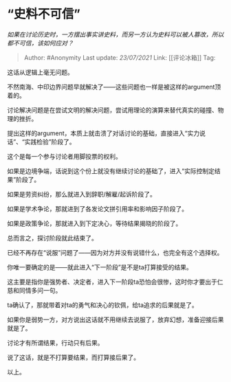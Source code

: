 # “史料不可信”
*如果在讨论历史时，一方摆出事实讲史料，而另一方认为史料可以被人篡改，所以都不可信，该如何应对？*

> Author: #Anonymity
> Last update: *23/07/2021* 
> Link: [[评论冰箱]]
> Tag:    

这话从逻辑上毫无问题。

不然南海、中印边界问题早就解决了——这些问题也一样是被这样的argument顶着的。

讨论解决问题是在尝试文明的解决问题，尝试用理论的演算来替代真实的碰撞、物理的挫折。

提出这样的argument，本质上就击溃了对话讨论的基础，直接进入“实力说话”、“实践检验”阶段了。

这个是每一个参与讨论者用脚投票的权利。

如果是边境争端，话说到这个份上就没有继续讨论的基础了，进入“实际控制定结果”阶段了。

如果是劳资纠纷，那么就进入到辞职/解雇/起诉阶段了。

如果是学术争论，那就进到了各发论文拼引用率和影响因子阶段了。

如果是政策争论，那就进入到下定决心，等待结果揭晓的阶段了。

总而言之，探讨阶段就此结束了。

已经不再存在“说服”问题了——因为对方并没有说错什么，也完全有这个选择权。

你唯一要确定的是——就此进入“下一阶段”是不是ta打算接受的结果。

这主要是指你是强势者、决定者，进入下一阶段ta恐怕会很惨，这时你才要出于仁慈和同情多问一句。

ta确认了，那就带着对ta的勇气和决心的钦佩，给ta追求的后果就是了。

如果你是弱势一方，对方说出这话就不用继续去说服了，放弃幻想，准备迎接后果就是了。

讨论才有所谓结果，行动只有后果。

说了这话，就是不打算要结果，而打算接后果了。

以上。



